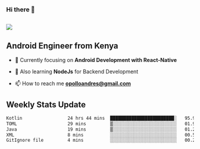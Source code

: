 ### Hi there 👋
<h2 align="left"><img src="https://readme-typing-svg.herokuapp.com?color=000000&lines=I'm+Andrew+Opollo😊;Welcome+to+my+Github😜"> </h2>

## Android Engineer from Kenya


- 🌱 Currently focusing on **Android Development with React-Native**

- 🔭 Also learning **NodeJs** for Backend Development

- 📫 How to reach me **opolloandres@gmail.com**


## Weekly Stats Update
<!--START_SECTION:waka-->

```txt
Kotlin                 24 hrs 44 mins  ████████████████████████░   95.95 %
TOML                   29 mins         ▒░░░░░░░░░░░░░░░░░░░░░░░░   01.91 %
Java                   19 mins         ▒░░░░░░░░░░░░░░░░░░░░░░░░   01.26 %
XML                    8 mins          ░░░░░░░░░░░░░░░░░░░░░░░░░   00.56 %
GitIgnore file         4 mins          ░░░░░░░░░░░░░░░░░░░░░░░░░   00.29 %
```

<!--END_SECTION:waka-->



